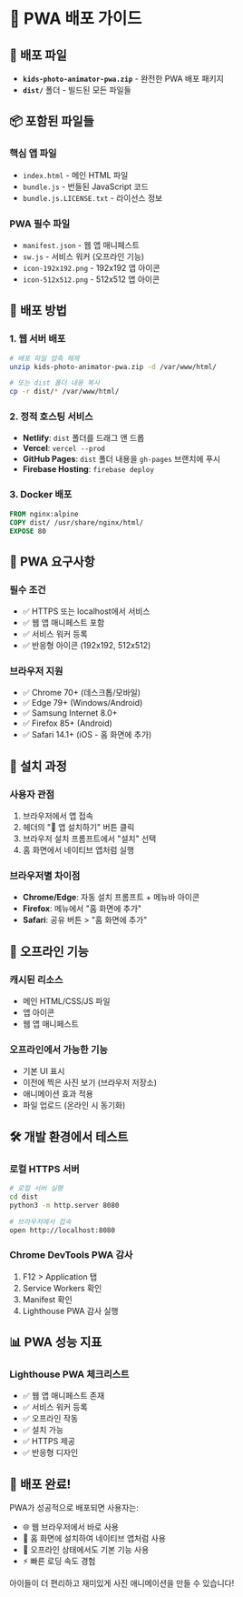 # 📱 PWA 배포 가이드

## 🎯 배포 파일

- **`kids-photo-animator-pwa.zip`** - 완전한 PWA 배포 패키지
- **`dist/`** 폴더 - 빌드된 모든 파일들

## 📦 포함된 파일들

### 핵심 앱 파일
- `index.html` - 메인 HTML 파일
- `bundle.js` - 번들된 JavaScript 코드
- `bundle.js.LICENSE.txt` - 라이선스 정보

### PWA 필수 파일
- `manifest.json` - 웹 앱 매니페스트
- `sw.js` - 서비스 워커 (오프라인 기능)
- `icon-192x192.png` - 192x192 앱 아이콘
- `icon-512x512.png` - 512x512 앱 아이콘

## 🚀 배포 방법

### 1. 웹 서버 배포
```bash
# 배포 파일 압축 해제
unzip kids-photo-animator-pwa.zip -d /var/www/html/

# 또는 dist 폴더 내용 복사
cp -r dist/* /var/www/html/
```

### 2. 정적 호스팅 서비스
- **Netlify**: `dist` 폴더를 드래그 앤 드롭
- **Vercel**: `vercel --prod`
- **GitHub Pages**: `dist` 폴더 내용을 `gh-pages` 브랜치에 푸시
- **Firebase Hosting**: `firebase deploy`

### 3. Docker 배포
```dockerfile
FROM nginx:alpine
COPY dist/ /usr/share/nginx/html/
EXPOSE 80
```

## 🔧 PWA 요구사항

### 필수 조건
- ✅ HTTPS 또는 localhost에서 서비스
- ✅ 웹 앱 매니페스트 포함
- ✅ 서비스 워커 등록
- ✅ 반응형 아이콘 (192x192, 512x512)

### 브라우저 지원
- ✅ Chrome 70+ (데스크톱/모바일)
- ✅ Edge 79+ (Windows/Android)
- ✅ Samsung Internet 8.0+
- ✅ Firefox 85+ (Android)
- ✅ Safari 14.1+ (iOS - 홈 화면에 추가)

## 📱 설치 과정

### 사용자 관점
1. 브라우저에서 앱 접속
2. 헤더의 "📱 앱 설치하기" 버튼 클릭
3. 브라우저 설치 프롬프트에서 "설치" 선택
4. 홈 화면에서 네이티브 앱처럼 실행

### 브라우저별 차이점
- **Chrome/Edge**: 자동 설치 프롬프트 + 메뉴바 아이콘
- **Firefox**: 메뉴에서 "홈 화면에 추가"
- **Safari**: 공유 버튼 > "홈 화면에 추가"

## 🔄 오프라인 기능

### 캐시된 리소스
- 메인 HTML/CSS/JS 파일
- 앱 아이콘
- 웹 앱 매니페스트

### 오프라인에서 가능한 기능
- 기본 UI 표시
- 이전에 찍은 사진 보기 (브라우저 저장소)
- 애니메이션 효과 적용
- 파일 업로드 (온라인 시 동기화)

## 🛠️ 개발 환경에서 테스트

### 로컬 HTTPS 서버
```bash
# 로컬 서버 실행
cd dist
python3 -m http.server 8080

# 브라우저에서 접속
open http://localhost:8080
```

### Chrome DevTools PWA 감사
1. F12 > Application 탭
2. Service Workers 확인
3. Manifest 확인
4. Lighthouse PWA 감사 실행

## 📊 PWA 성능 지표

### Lighthouse PWA 체크리스트
- ✅ 웹 앱 매니페스트 존재
- ✅ 서비스 워커 등록
- ✅ 오프라인 작동
- ✅ 설치 가능
- ✅ HTTPS 제공
- ✅ 반응형 디자인

## 🎉 배포 완료!

PWA가 성공적으로 배포되면 사용자는:
- 🌐 웹 브라우저에서 바로 사용
- 📱 홈 화면에 설치하여 네이티브 앱처럼 사용
- 🔄 오프라인 상태에서도 기본 기능 사용
- ⚡ 빠른 로딩 속도 경험

아이들이 더 편리하고 재미있게 사진 애니메이션을 만들 수 있습니다!